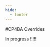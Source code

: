 ```yaml
---
hide:
  - footer
---
```


<script>
  document.title = "Overrides - CP4BA";
</script>
#CP4BA Overrides


In progress !!!!!

